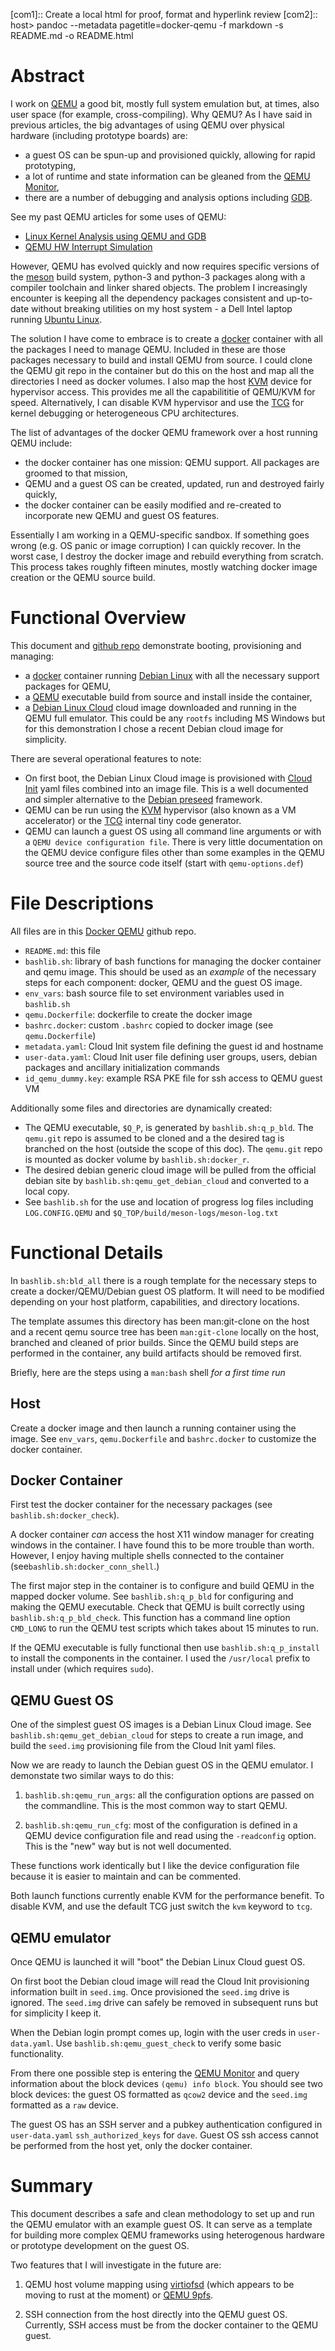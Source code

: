 [com1]:: Create a local html for proof, format and hyperlink review
[com2]:: host> pandoc --metadata pagetitle=docker-qemu -f markdown -s README.md -o README.html

Abstract
========
I work on [QEMU](https://www.qemu.org/) a good bit, mostly full system
emulation but, at times, also user space (for example,
cross-compiling). Why QEMU?  As I have said in previous articles, the big
advantages of using QEMU over physical hardware (including prototype boards)
are:

* a guest OS can be spun-up and provisioned quickly, allowing for rapid
  prototyping,
* a lot of runtime and state information can be gleaned from the 
  [QEMU Monitor](https://qemu-project.gitlab.io/qemu/system/monitor.html),
* there are a number of debugging and analysis options including 
  [GDB](https://www.sourceware.org/gdb/).
  
See my past QEMU articles for some uses of QEMU:

* [Linux Kernel Analysis using QEMU and GDB](https://medium.com/@dturvene/linux-kernel-analysis-using-qemu-and-gdb-d57357a215eb)
* [QEMU HW Interrupt Simulation](https://medium.com/@dturvene/qemu-hardware-interrupt-simulation-77140922a336)

However, QEMU has evolved quickly and now requires specific
versions of the [meson](https://mesonbuild.com/) build system, python-3 and
python-3 packages along with a compiler toolchain and linker shared objects.
The problem I increasingly encounter is keeping all the dependency
packages consistent and up-to-date without breaking utilities on my host
system - a Dell Intel laptop running [Ubuntu Linux](https://ubuntu.com/).

The solution I have come to embrace is to create a 
[docker](https://www.docker.com/) container with all the packages
I need to manage QEMU.  Included in these are those packages necessary to
build and install QEMU from source.  I could clone the QEMU git repo in the
container but do this on the host and map all the directories I need as docker
volumes. I also map the host
[KVM](https://www.linux-kvm.org/page/Main_Page) device for hypervisor access.
This provides me all the capabilititie of QEMU/KVM for speed.  Alternatively, I
can disable KVM hypervisor and use the 
[TCG](https://wiki.qemu.org/Documentation/TCG) for kernel debugging or
heterogeneous CPU architectures.

The list of advantages of the docker QEMU framework over a host running QEMU
include:

* the docker container has one mission: QEMU support. All packages are
  groomed to that mission,
* QEMU and a guest OS can be created, updated, run and destroyed fairly quickly,
* the docker container can be easily modified and re-created to incorporate new 
  QEMU and guest OS features.
  
Essentially I am working in a QEMU-specific sandbox.  If something goes wrong
(e.g. OS panic or image corruption) I can quickly recover.  In the worst case,
I destroy the docker image and rebuild everything from scratch.  This process
takes roughly fifteen minutes, mostly watching docker image creation or the
QEMU source build.

Functional Overview
===================
This document and [github repo](https://github.com/dturvene/dockerqemu) 
demonstrate booting, provisioning and managing:

* a [docker](https://www.docker.com/) container running 
  [Debian Linux](https://www.debian.org/) with all
  the necessary support packages for QEMU,
* a [QEMU](https://www.qemu.org/) executable build from source and install
  inside the container, 
* a [Debian Linux Cloud](https://cloud.debian.org/images/cloud/) cloud image
  downloaded and running in the QEMU full emulator.  This could be any `rootfs`
  including MS Windows but for this demonstration I chose a recent Debian cloud
  image for simplicity.

There are several operational features to note:

* On first boot, the Debian Linux Cloud image is provisioned with
  [Cloud Init](https://cloudinit.readthedocs.io/en/20.2/)
  yaml files combined into an image file.  This is a well documented and
  simpler alternative to the 
  [Debian preseed](https://wiki.debian.org/DebianInstaller/Preseed) framework. 
* QEMU can be run using the [KVM](https://www.linux-kvm.org/page/Main_Page)
  hypervisor (also known as a VM accelerator) or the 
  [TCG](https://wiki.qemu.org/Documentation/TCG) internal tiny code generator.
* QEMU can launch a guest OS using all command line arguments or with a 
  `QEMU device configuration file`.  There is very little documentation on
  the QEMU device configure files other than some examples in the QEMU source
  tree and the source code itself (start with `qemu-options.def`)
  
File Descriptions
=================
All files are in this [Docker QEMU](https://github.com/dturvene/dockerqemu)
github repo.

* `README.md`: this file
* `bashlib.sh`: library of bash functions for managing the docker container and
  qemu image. This should be used as an *example* of the necessary steps for
  each component: docker, QEMU and the guest OS image.
* `env_vars`: bash source file to set environment variables used in `bashlib.sh`
* `qemu.Dockerfile`: dockerfile to create the docker image
* `bashrc.docker`: custom `.bashrc` copied to docker image (see `qemu.Dockerfile`)
* `metadata.yaml`: Cloud Init system file defining the guest id and hostname
* `user-data.yaml`: Cloud Init user file defining user groups, users, debian
  packages and ancillary initialization commands
* `id_qemu_dummy.key`: example RSA PKE file for ssh access to QEMU guest VM

Additionally some files and directories are dynamically created:
* The QEMU executable, `$Q_P`, is generated by `bashlib.sh:q_p_bld`. The
  `qemu.git` repo is assumed to be cloned and a the desired tag is branched
  on the host (outside the scope of this doc).  The `qemu.git` repo is mounted
  as docker volume by  `bashlib.sh:docker_r`.
* The desired debian generic cloud image will be pulled from the official
  debian site by `bashlib.sh:qemu_get_debian_cloud` and converted to a local
  copy.
* See `bashlib.sh` for the use and location of progress log files including
  `LOG.CONFIG.QEMU` and `$Q_TOP/build/meson-logs/meson-log.txt`

Functional Details
==================
In `bashlib.sh:bld_all` there is a rough template for the necessary steps to
create a docker/QEMU/Debian guest OS platform. It will need to be modified
depending on your host platform, capabilities, and directory locations.

The template assumes this directory has been man:git-clone on the host and a
recent qemu source tree has been `man:git-clone` locally on the host, branched
and cleaned of prior builds.  Since the QEMU build steps are performed in the
container, any build artifacts should be removed first.

Briefly, here are the steps using a `man:bash` shell *for a first time run*

Host
----
Create a docker image and then launch a running container using the image.  See
`env_vars`, `qemu.Dockerfile` and `bashrc.docker` to customize the docker
container.

Docker Container
----------------
First test the docker container for the necessary packages 
(see `bashlib.sh:docker_check`). 

A docker container *can* access the host X11 window manager for
creating windows in the container.  I have found this to be more trouble than
worth. However, I enjoy having multiple shells connected to the container
(see`bashlib.sh:docker_conn_shell`.) 

The first major step in the container is to configure and build QEMU in the
mapped docker volume. See `bashlib.sh:q_p_bld` for configuring and making the
QEMU executable. Check that QEMU is built correctly using 
`bashlib.sh:q_p_bld_check`. This function has a command line option `CMD_LONG`
to run the QEMU test scripts which takes about 15 minutes to run.

If the QEMU executable is fully functional then use `bashlib.sh:q_p_install` to
install the components in the container. I used the `/usr/local` prefix to
install under (which requires `sudo`).

QEMU Guest OS
-------------
One of the simplest guest OS images is a Debian Linux Cloud image. See
`bashlib.sh:qemu_get_debian_cloud` for steps to create a run image, and
build the `seed.img` provisioning file from the Cloud Init yaml files. 

Now we are ready to launch the Debian guest OS in the QEMU emulator. I
demonstate two similar ways to do this:

1. `bashlib.sh:qemu_run_args`: all the configuration options are passed on the
   commandline.  This is the most common way to start QEMU.
   
2. `bashlib.sh:qemu_run_cfg`: most of the configuration is defined in a QEMU
   device configuration file and read using the `-readconfig` option.  This is
   the "new" way but is not well documented.

These functions work identically but I like the device configuration file
because it is easier to maintain and can be commented.

Both launch functions currently enable KVM for the performance benefit. To
disable KVM, and use the default TCG just switch the `kvm` keyword to
`tcg`.

QEMU emulator
-------------
Once QEMU is launched it will "boot" the Debian Linux Cloud guest OS. 

On first boot the Debian cloud image will read the Cloud Init
provisioning information built in `seed.img`. 
Once provisioned the `seed.img` drive is ignored.  The `seed.img` drive can
safely be removed in subsequent runs but for simplicity I keep it.

When the Debian login prompt comes up, login with the user creds in
`user-data.yaml`. Use `bashlib.sh:qemu_guest_check` to verify some basic
functionality.

From there one possible step is entering the 
[QEMU Monitor](https://qemu-project.gitlab.io/qemu/system/monitor.html) and
query information about the block devices `(qemu) info block`.  You should see
two block devices: the guest OS formatted as `qcow2` device and the `seed.img`
formatted as a `raw` device.

The guest OS has an SSH server and a pubkey authentication configured in
`user-data.yaml` `ssh_authorized_keys` for `dave`.  Guest OS ssh access cannot
be performed from the host yet, only the docker container.

Summary
=======
This document describes a safe and clean methodology to set up and run the
QEMU emulator with an example guest OS.  It can serve as a template for
building more complex QEMU frameworks using heterogenous hardware or prototype
development on the guest OS.

Two features that I will investigate in the future are:

1. QEMU host volume mapping using
   [virtiofsd](https://gitlab.com/virtio-fs/virtiofsd) 
   (which appears to be moving to rust at the moment) or 
   [QEMU 9pfs](https://wiki.qemu.org/Documentation/9psetup).
   
2. SSH connection from the host directly into the QEMU guest OS.  Currently,
   SSH access must be from the docker container to the QEMU guest.
   
